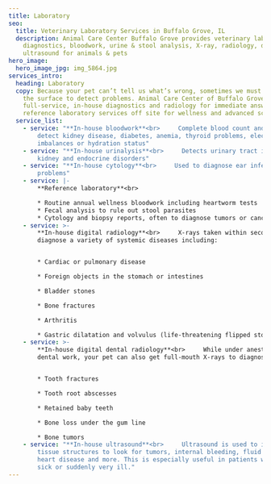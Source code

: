 ```yaml
---
title: Laboratory
seo:
  title: Veterinary Laboratory Services in Buffalo Grove, IL
  description: Animal Care Center Buffalo Grove provides veterinary lab
    diagnostics, bloodwork, urine & stool analysis, X-ray, radiology, dental,
    ultrasound for animals & pets
hero_image:
  hero_image_jpg: img_5864.jpg
services_intro:
  heading: Laboratory
  copy: Because your pet can’t tell us what’s wrong, sometimes we must look below
    the surface to detect problems. Animal Care Center of Buffalo Grove offers
    full-service, in-house diagnostics and radiology for immediate answers, plus
    reference laboratory services off site for wellness and advanced screening.
  service_list:
    - service: "**In-house bloodwork**<br>     Complete blood count and chemistry to
        detect kidney disease, diabetes, anemia, thyroid problems, electrolyte
        imbalances or hydration status"
    - service: "**In-house urinalysis**<br>     Detects urinary tract infections,
        kidney and endocrine disorders"
    - service: "**In-house cytology**<br>     Used to diagnose ear infections and skin
        problems"
    - service: |-
        **Reference laboratory**<br>     

        * Routine annual wellness bloodwork including heartworm tests
        * Fecal analysis to rule out stool parasites
        * Cytology and biopsy reports, often to diagnose tumors or cancers
    - service: >-
        **In-house digital radiology**<br>     X-rays taken within seconds to
        diagnose a variety of systemic diseases including:     


        * Cardiac or pulmonary disease

        * Foreign objects in the stomach or intestines

        * Bladder stones

        * Bone fractures

        * Arthritis

        * Gastric dilatation and volvulus (life-threatening flipped stomach)
    - service: >-
        **In-house digital dental radiology**<br>     While under anesthesia for
        dental work, your pet can also get full-mouth X-rays to diagnose:     


        * Tooth fractures

        * Tooth root abscesses

        * Retained baby teeth

        * Bone loss under the gum line

        * Bone tumors
    - service: "**In-house ultrasound**<br>     Ultrasound is used to image soft
        tissue structures to look for tumors, internal bleeding, fluid pockets,
        heart disease and more. This is especially useful in patients who are
        sick or suddenly very ill."
---
```

